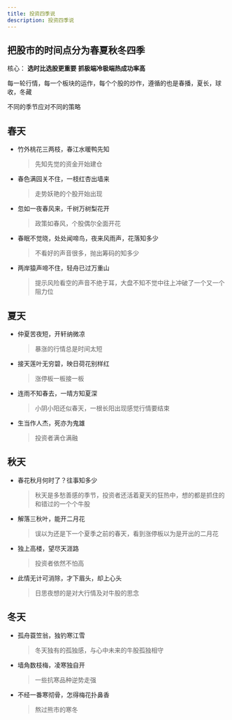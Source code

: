 ```yaml
---
title: 投资四季说
description: 投资四季说
---
```


## 把股市的时间点分为春夏秋冬四季

核心： **选时比选股更重要** **抓极端冷极端热成功率高**

每一轮行情，每一个板块的运作，每个个股的炒作，遵循的也是春播，夏长，球收，冬藏

不同的季节应对不同的策略

## 春天

* 竹外桃花三两枝，春江水暖鸭先知
  > 先知先觉的资金开始建仓

* 春色满园关不住，一枝红杏出墙来
  > 走势妖艳的个股开始出现

* 忽如一夜春风来，千树万树梨花开
  > 政策如春风，个股偶尔全面开花

* 春眠不觉晓，处处闻啼鸟，夜来风雨声，花落知多少
  > 不看好的声音很多，抛出筹码的知多少

* 两岸猿声啼不住，轻舟已过万重山
  > 提示风险看空的声音不绝于耳，大盘不知不觉中往上冲破了一个又一个阻力位

## 夏天

* 仲夏苦夜短，开轩纳微凉
  > 暴涨的行情总是时间太短

* 接天莲叶无穷碧，映日荷花别样红
  > 涨停板一板接一板

* 连雨不知春去，一晴方知夏深
  > 小阴小阳还似春天，一根长阳出现感觉行情要结束

* 生当作人杰，死亦为鬼雄
  > 投资者满仓满融

## 秋天

* 春花秋月何时了？往事知多少
  > 秋天是多愁善感的季节，投资者还活着夏天的狂热中，想的都是抓住的和错过的一个个牛股

* 解落三秋叶，能开二月花
  > 误以为还是下一个夏季之前的春天，看到涨停板以为是开出的二月花

* 独上高楼，望尽天涯路
  > 投资者依然不怕高

* 此情无计可消除，才下眉头，却上心头
  > 日思夜想的是对大行情及对牛股的思念

## 冬天

* 孤舟蓑笠翁，独钓寒江雪
  > 冬天独有的孤独感，与心中未来的牛股孤独相守

* 墙角数枝梅，凌寒独自开
  > 一些抗寒品种逆势走强

* 不经一番寒彻骨，怎得梅花扑鼻香
  > 熬过熊市的寒冬